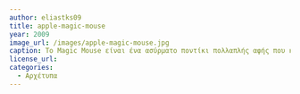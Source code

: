 ```yaml
---
author: eliastks09
title: apple-magic-mouse
year: 2009
image_url: /images/apple-magic-mouse.jpg
caption: Το Magic Mouse είναι ένα ασύρματο ποντίκι πολλαπλής αφής που κατασκευάζεται από την Apple. Το Magic Mouse κυκλοφόρησε στις 20 Οκτωβρίου 2009 και εισήγαγε τη λειτουργία πολλαπλής αφής σε ένα ποντίκι υπολογιστή.
license_url:
categories:
  - Αρχέτυπα
---
```

